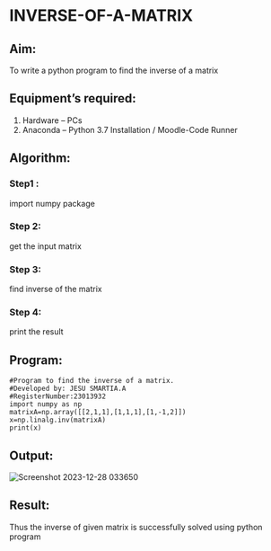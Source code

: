 # INVERSE-OF-A-MATRIX
## Aim:
To write a python program to find the inverse of a matrix
## Equipment’s required:
1. 	Hardware – PCs
2. 	Anaconda – Python 3.7 Installation / Moodle-Code Runner
## Algorithm:
### Step1 : 
import numpy package
### Step 2: 
get the input matrix
### Step 3: 
find inverse of the matrix
### Step 4: 
print the result
## Program:
```
#Program to find the inverse of a matrix.
#Developed by: JESU SMARTIA.A
#RegisterNumber:23013932
import numpy as np
matrixA=np.array([[2,1,1],[1,1,1],[1,-1,2]])
x=np.linalg.inv(matrixA)
print(x)
```
## Output:
![Screenshot 2023-12-28 033650](https://github.com/jesu-smartia05/INVERSE-OF-A-MATRIX/assets/148514819/d326b236-80c2-4af5-bbe7-aefba94b24c5)


## Result:
Thus the inverse of given matrix is successfully solved using python program

